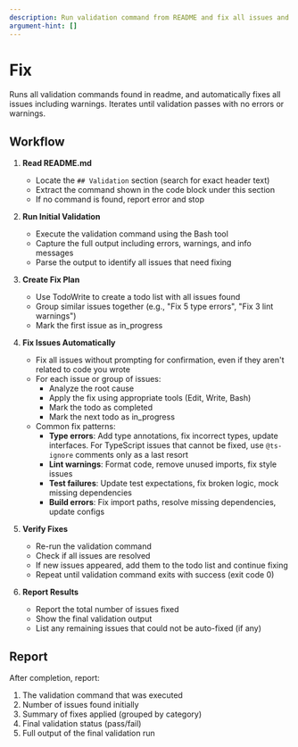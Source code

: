 ```yaml
---
description: Run validation command from README and fix all issues and warnings
argument-hint: []
---
```


# Fix

Runs all validation commands found in readme, and automatically fixes all issues including warnings. Iterates until validation passes with no errors or warnings.

## Workflow

1. **Read README.md**

   - Locate the `## Validation` section (search for exact header text)
   - Extract the command shown in the code block under this section
   - If no command is found, report error and stop

2. **Run Initial Validation**

   - Execute the validation command using the Bash tool
   - Capture the full output including errors, warnings, and info messages
   - Parse the output to identify all issues that need fixing

3. **Create Fix Plan**

   - Use TodoWrite to create a todo list with all issues found
   - Group similar issues together (e.g., "Fix 5 type errors", "Fix 3 lint warnings")
   - Mark the first issue as in_progress

4. **Fix Issues Automatically**

   - Fix all issues without prompting for confirmation, even if they aren't related to code you wrote
   - For each issue or group of issues:
     - Analyze the root cause
     - Apply the fix using appropriate tools (Edit, Write, Bash)
     - Mark the todo as completed
     - Mark the next todo as in_progress
   - Common fix patterns:
     - **Type errors**: Add type annotations, fix incorrect types, update interfaces. For TypeScript issues that cannot be fixed, use `@ts-ignore` comments only as a last resort
     - **Lint warnings**: Format code, remove unused imports, fix style issues
     - **Test failures**: Update test expectations, fix broken logic, mock missing dependencies
     - **Build errors**: Fix import paths, resolve missing dependencies, update configs

5. **Verify Fixes**

   - Re-run the validation command
   - Check if all issues are resolved
   - If new issues appeared, add them to the todo list and continue fixing
   - Repeat until validation command exits with success (exit code 0)

6. **Report Results**
   - Report the total number of issues fixed
   - Show the final validation output
   - List any remaining issues that could not be auto-fixed (if any)

## Report

After completion, report:

1. The validation command that was executed
2. Number of issues found initially
3. Summary of fixes applied (grouped by category)
4. Final validation status (pass/fail)
5. Full output of the final validation run

